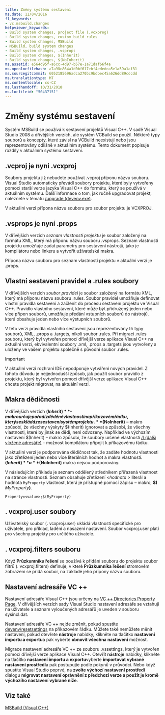 ```yaml
---
title: Změny systému sestavení
ms.date: 11/04/2016
f1_keywords:
- vc.msbuild.changes
helpviewer_keywords:
- Build system changes, project file (.vcxprog)
- Build system changes, custom build rules
- Build system changes, MSBuild
- MSBuild, build system changes
- Build system changes, .vsprops
- Build system changes, $(Inherit)
- Build system changes, $(NoInherit)
ms.assetid: e564d95f-a6cc-4d97-b57e-1a71daf66f4a
ms.openlocfilehash: a7a98c864a1d0bf617ebf4ededea5e1a59a1af31
ms.sourcegitcommit: 6052185696adca270bc9bdbec45a626dd89cdcdd
ms.translationtype: MT
ms.contentlocale: cs-CZ
ms.lasthandoff: 10/31/2018
ms.locfileid: "50437151"
---
```

# <a name="build-system-changes"></a>Změny systému sestavení

Systém MSBuild se používá k sestavení projektů Visual C++. V sadě Visual Studio 2008 a dřívějších verzích, ale systém VCBuild se použil. Některé typy souborů a koncepty, které závisí na VCBuild neexistují nebo jsou reprezentovány odlišně v aktuálním systému. Tento dokument popisuje rozdíly v aktuálním systému sestavení.

## <a name="vcproj-is-now-vcxproj"></a>.vcproj je nyní .vcxproj

Soubory projektu již nebudete používat .vcproj příponu názvu souboru. Visual Studio automaticky převádí soubory projektu, které byly vytvořeny pomocí starší verze jazyka Visual C++ do formátu, který se používá v aktuálním systému. Další informace o tom, jak ručně upgradovat projekt, naleznete v tématu [/upgrade (devenv.exe)](/visualstudio/ide/reference/upgrade-devenv-exe).

V aktuální verzi přípona názvu souboru pro soubor projektu je VCXPROJ.

## <a name="vsprops-is-now-props"></a>.vsprops je nyní .props

V dřívějších verzích *seznam vlastností projektu* je soubor založený na formátu XML, který má příponu názvu souboru .vsprops. Seznam vlastností projektu umožňuje zadat parametry pro sestavení nástrojů, jako je kompilátoru nebo linkeru a vytvořit uživatelská makra.

Přípona názvu souboru pro seznam vlastností projektu v aktuální verzi je .props.

## <a name="custom-build-rules-and-rules-files"></a>Vlastní sestavení pravidel a .rules soubory

V dřívějších verzích *soubor pravidel* je soubor založený na formátu XML, který má příponu názvu souboru .rules. Soubor pravidel umožňuje definovat vlastní pravidla sestavení a začlenit do procesu sestavení projektu ve Visual C++. Pravidlo vlastního sestavení, které může být přidružený jeden nebo více přípon souborů, umožňuje předání vstupních souborů do nástrojů, která obsahuje jeden nebo více výstupních souborů.

V této verzi pravidla vlastního sestavení jsou reprezentovány tři typy souborů, XML, .props a .targets, nikoli soubor .rules. Při migraci .rules souboru, který byl vytvořen pomocí dřívější verze aplikace Visual C++ na aktuální verzi, ekvivalentní soubory .xml, .props a .targets jsou vytvořeny a uloženy ve vašem projektu společně s původní soubor .rules.

> [!IMPORTANT]
>  V aktuální verzi rozhraní IDE nepodporuje vytváření nových pravidel. Z tohoto důvodu je nejjednodušší způsob, jak použít soubor pravidlo z projektu, který byl vytvořen pomocí dřívější verze aplikace Visual C++ chcete projekt migrovat, na aktuální verzi.

## <a name="inheritance-macros"></a>Makra dědičnosti

V dřívějších verzích **$(Inherit)** – makro určuje pořadí zděděné vlastnosti na příkazovém řádku, který se skládá ze sestavení systém projektu. **$(NoInherit)** – makro způsobí, že všechny výskyty $(Inherit) ignorovat a způsobí, že všechny vlastnosti, které by jinak se dědí, není odvozeny. Například ve výchozím nastavení $(Inherit) – makro způsobí, že soubory určené vlastností [/I (další vložené adresáře)](../build/reference/i-additional-include-directories.md) – možnost kompilátoru připojit k příkazovému řádku.

V aktuální verzi je podporována dědičnost tak, že zadáte hodnotu vlastnosti jako zřetězení jeden nebo více literálních hodnot a makra vlastností. **$(Inherit)** a **$(NoInherit)** makra nejsou podporovány.

V následujícím příkladu je seznam oddělený středníkem přiřazená vlastnost na stránce vlastností. Seznam obsahuje zřetězení  *\<hodnota >* literál a hodnota `MyProperty` vlastnost, která je přístupné pomocí zápisu – makro, **$(**  <em>MyProperty</em>**)**.

```
Property=<value>;$(MyProperty)
```

## <a name="vcxprojuser-files"></a>. vcxproj.user soubory

Uživatelský soubor (. vcxproj.user) ukládá vlastnosti specifické pro uživatele, pro příklad, ladění a nasazení nastavení. Soubor vcxproj.user platí pro všechny projekty pro určitého uživatele.

## <a name="vcxprojfilters-file"></a>. vcxproj.filters souboru

Když **Průzkumníku řešení** se používá k přidání souboru do projektu soubor filtrů (. vcxproj.filters) definuje, v které **Průzkumníka řešení** stromovém zobrazení se přidá soubor, na základě jeho přípony názvu souboru.

## <a name="vc-directories-settings"></a>Nastavení adresáře VC ++

Nastavení adresáře Visual C++ jsou určeny na [VC ++ Directories Property Page](../ide/vcpp-directories-property-page.md). V dřívějších verzích sady Visual Studio nastavení adresáře se vztahují na uživatele a seznam vyloučených adresářů je uveden v souboru sysincl.dat.

Nastavení adresáře VC ++ nejde změnit, pokud spustíte [devenv/resetsettings](/visualstudio/ide/reference/resetsettings-devenv-exe) na příkazovém řádku. Můžete také nemůžete měnit nastavení, pokud otevřete **nástroje** nabídky, klikněte na tlačítko **nastavení importu a exportu**a pak vyberte **obnovit všechna nastavení** možnost.

Migrace nastavení adresáře VC ++ ze souboru .vssettings, který je vytvořen pomocí dřívější verze aplikace Visual C++. Otevřít **nástroje** nabídky, klikněte na tlačítko **nastavení importu a exportu**vyberte **importovat vybrané nastavení prostředí**a pak postupujte podle pokynů v průvodci. Nebo když spustíte Visual Studio poprvé, na **zvolte výchozí nastavení prostředí** dialogu **migrovat nastavení oprávnění z předchozí verze a použít je kromě výchozího nastavení vybrané níže**.

## <a name="see-also"></a>Viz také

[MSBuild (Visual C++)](../build/msbuild-visual-cpp.md)